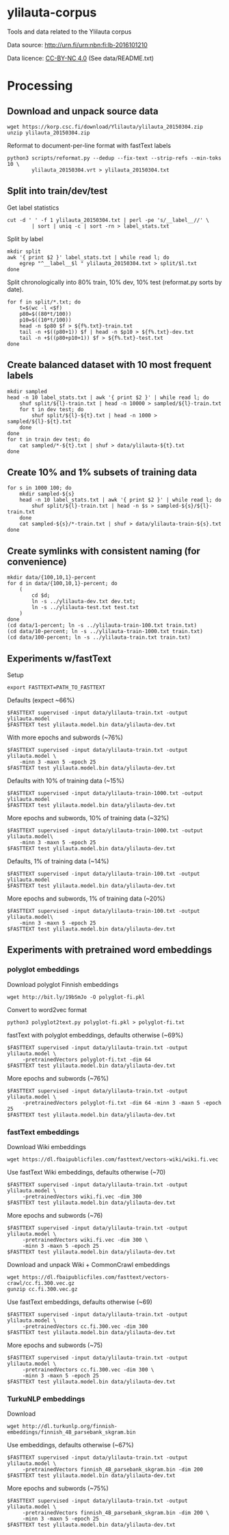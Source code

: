 # ylilauta-corpus

Tools and data related to the Ylilauta corpus

Data source: http://urn.fi/urn:nbn:fi:lb-2016101210

Data licence: [CC-BY-NC 4.0](https://creativecommons.org/licenses/by-nc/4.0/) (See data/README.txt)

# Processing

## Download and unpack source data

```
wget https://korp.csc.fi/download/Ylilauta/ylilauta_20150304.zip
unzip ylilauta_20150304.zip
```

Reformat to document-per-line format with fastText labels

```
python3 scripts/reformat.py --dedup --fix-text --strip-refs --min-toks 10 \
        ylilauta_20150304.vrt > ylilauta_20150304.txt
```

## Split into train/dev/test

Get label statistics

```
cut -d ' ' -f 1 ylilauta_20150304.txt | perl -pe 's/__label__//' \
        | sort | uniq -c | sort -rn > label_stats.txt
```

Split by label

```
mkdir split
awk '{ print $2 }' label_stats.txt | while read l; do
    egrep "^__label__$l " ylilauta_20150304.txt > split/$l.txt
done
```

Split chronologically into 80% train, 10% dev, 10% test (reformat.py sorts
by date).

```
for f in split/*.txt; do
    t=$(wc -l <$f)
    p80=$((80*t/100))
    p10=$((10*t/100))
    head -n $p80 $f > ${f%.txt}-train.txt
    tail -n +$((p80+1)) $f | head -n $p10 > ${f%.txt}-dev.txt
    tail -n +$((p80+p10+1)) $f > ${f%.txt}-test.txt
done
```

## Create balanced dataset with 10 most frequent labels

```
mkdir sampled
head -n 10 label_stats.txt | awk '{ print $2 }' | while read l; do
    shuf split/${l}-train.txt | head -n 10000 > sampled/${l}-train.txt
    for t in dev test; do
        shuf split/${l}-${t}.txt | head -n 1000 > sampled/${l}-${t}.txt
    done
done
for t in train dev test; do
    cat sampled/*-${t}.txt | shuf > data/ylilauta-${t}.txt
done
```

## Create 10% and 1% subsets of training data

```
for s in 1000 100; do
    mkdir sampled-${s}
    head -n 10 label_stats.txt | awk '{ print $2 }' | while read l; do
        shuf split/${l}-train.txt | head -n $s > sampled-${s}/${l}-train.txt
    done
    cat sampled-${s}/*-train.txt | shuf > data/ylilauta-train-${s}.txt
done
```

## Create symlinks with consistent naming (for convenience)

```
mkdir data/{100,10,1}-percent
for d in data/{100,10,1}-percent; do
    ( 
        cd $d;
        ln -s ../ylilauta-dev.txt dev.txt;
        ln -s ../ylilauta-test.txt test.txt
    )
done
(cd data/1-percent; ln -s ../ylilauta-train-100.txt train.txt)
(cd data/10-percent; ln -s ../ylilauta-train-1000.txt train.txt)
(cd data/100-percent; ln -s ../ylilauta-train.txt train.txt)
```

## Experiments w/fastText

Setup

```
export FASTTEXT=PATH_TO_FASTTEXT
```

Defaults (expect ~66%)

```
$FASTTEXT supervised -input data/ylilauta-train.txt -output ylilauta.model
$FASTTEXT test ylilauta.model.bin data/ylilauta-dev.txt
```

With more epochs and subwords (~76%)

```
$FASTTEXT supervised -input data/ylilauta-train.txt -output ylilauta.model \
    -minn 3 -maxn 5 -epoch 25
$FASTTEXT test ylilauta.model.bin data/ylilauta-dev.txt
```

Defaults with 10% of training data (~15%)

```
$FASTTEXT supervised -input data/ylilauta-train-1000.txt -output ylilauta.model
$FASTTEXT test ylilauta.model.bin data/ylilauta-dev.txt
```

More epochs and subwords, 10% of training data (~32%)

```
$FASTTEXT supervised -input data/ylilauta-train-1000.txt -output ylilauta.model\
    -minn 3 -maxn 5 -epoch 25
$FASTTEXT test ylilauta.model.bin data/ylilauta-dev.txt
```

Defaults, 1% of training data (~14%)

```
$FASTTEXT supervised -input data/ylilauta-train-100.txt -output ylilauta.model
$FASTTEXT test ylilauta.model.bin data/ylilauta-dev.txt
```

More epochs and subwords, 1% of training data (~20%)

```
$FASTTEXT supervised -input data/ylilauta-train-100.txt -output ylilauta.model\
    -minn 3 -maxn 5 -epoch 25
$FASTTEXT test ylilauta.model.bin data/ylilauta-dev.txt
```

## Experiments with pretrained word embeddings

### polyglot embeddings

Download polyglot Finnish embeddings

```
wget http://bit.ly/19bSmJo -O polyglot-fi.pkl
```

Convert to word2vec format

```
python3 polyglot2text.py polyglot-fi.pkl > polyglot-fi.txt
```

fastText with polyglot embeddings, defaults otherwise (~69%)

```
$FASTTEXT supervised -input data/ylilauta-train.txt -output ylilauta.model \
     -pretrainedVectors polyglot-fi.txt -dim 64
$FASTTEXT test ylilauta.model.bin data/ylilauta-dev.txt
```

More epochs and subwords (~76%)

```
$FASTTEXT supervised -input data/ylilauta-train.txt -output ylilauta.model \
     -pretrainedVectors polyglot-fi.txt -dim 64 -minn 3 -maxn 5 -epoch 25
$FASTTEXT test ylilauta.model.bin data/ylilauta-dev.txt
```

### fastText embeddings

Download Wiki embeddings

```
wget https://dl.fbaipublicfiles.com/fasttext/vectors-wiki/wiki.fi.vec
```

Use fastText Wiki embeddings, defaults otherwise (~70)

```
$FASTTEXT supervised -input data/ylilauta-train.txt -output ylilauta.model \
     -pretrainedVectors wiki.fi.vec -dim 300
$FASTTEXT test ylilauta.model.bin data/ylilauta-dev.txt
```

More epochs and subwords (~76)

```
$FASTTEXT supervised -input data/ylilauta-train.txt -output ylilauta.model \
     -pretrainedVectors wiki.fi.vec -dim 300 \
     -minn 3 -maxn 5 -epoch 25
$FASTTEXT test ylilauta.model.bin data/ylilauta-dev.txt
```

Download and unpack Wiki + CommonCrawl embeddings

```
wget https://dl.fbaipublicfiles.com/fasttext/vectors-crawl/cc.fi.300.vec.gz
gunzip cc.fi.300.vec.gz
```

Use fastText embeddings, defaults otherwise (~69)

```
$FASTTEXT supervised -input data/ylilauta-train.txt -output ylilauta.model \
     -pretrainedVectors cc.fi.300.vec -dim 300
$FASTTEXT test ylilauta.model.bin data/ylilauta-dev.txt
```

More epochs and subwords (~75)

```
$FASTTEXT supervised -input data/ylilauta-train.txt -output ylilauta.model \
     -pretrainedVectors cc.fi.300.vec -dim 300 \
     -minn 3 -maxn 5 -epoch 25
$FASTTEXT test ylilauta.model.bin data/ylilauta-dev.txt
```

### TurkuNLP embeddings

Download

```
wget http://dl.turkunlp.org/finnish-embeddings/finnish_4B_parsebank_skgram.bin
```

Use embeddings, defaults otherwise (~67%)

```
$FASTTEXT supervised -input data/ylilauta-train.txt -output ylilauta.model \
     -pretrainedVectors finnish_4B_parsebank_skgram.bin -dim 200
$FASTTEXT test ylilauta.model.bin data/ylilauta-dev.txt
```

More epochs and subwords (~75%)

```
$FASTTEXT supervised -input data/ylilauta-train.txt -output ylilauta.model \
     -pretrainedVectors finnish_4B_parsebank_skgram.bin -dim 200 \
     -minn 3 -maxn 5 -epoch 25
$FASTTEXT test ylilauta.model.bin data/ylilauta-dev.txt
```
